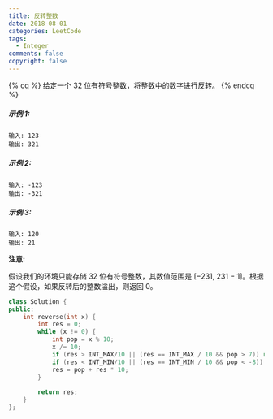 ```yaml
---
title: 反转整数
date: 2018-08-01
categories: LeetCode
tags:
  - Integer
comments: false
copyright: false
---
```

{% cq %}
给定一个 32 位有符号整数，将整数中的数字进行反转。
{% endcq %}
<!-- more -->
##### 示例 1:
```
输入: 123
输出: 321
```
##### 示例 2:
```
输入: -123
输出: -321
```
##### 示例 3:
```
输入: 120
输出: 21
```
__注意:__

假设我们的环境只能存储 32 位有符号整数，其数值范围是 [−231,  231 − 1]。根据这个假设，如果反转后的整数溢出，则返回 0。

``` cpp
class Solution {
public:
    int reverse(int x) {
        int res = 0;
        while (x != 0) {
            int pop = x % 10;
            x /= 10;
            if (res > INT_MAX/10 || (res == INT_MAX / 10 && pop > 7)) return 0;
            if (res < INT_MIN/10 || (res == INT_MIN / 10 && pop < -8)) return 0;
            res = pop + res * 10;
        }
        
        return res;
    }
};
```